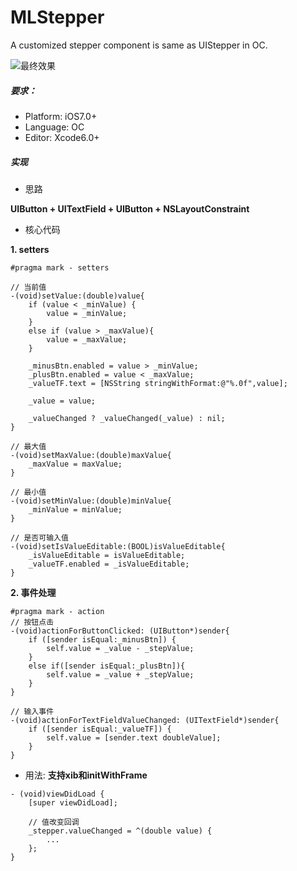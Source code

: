 # MLStepper
A customized stepper component is same as UIStepper in OC.

![最终效果](http://upload-images.jianshu.io/upload_images/1334681-e2aedca4e2a684b7.gif?imageMogr2/auto-orient/strip)

##### 要求：
- Platform: iOS7.0+ 
- Language: OC
- Editor: Xcode6.0+

##### 实现

- 思路

**UIButton + UITextField + UIButton + NSLayoutConstraint**

- 核心代码

**1. setters**

```
#pragma mark - setters

// 当前值
-(void)setValue:(double)value{
    if (value < _minValue) {
        value = _minValue;
    }
    else if (value > _maxValue){
        value = _maxValue;
    }
    
    _minusBtn.enabled = value > _minValue;
    _plusBtn.enabled = value < _maxValue;
    _valueTF.text = [NSString stringWithFormat:@"%.0f",value];
        
    _value = value;
    
    _valueChanged ? _valueChanged(_value) : nil;
}

// 最大值
-(void)setMaxValue:(double)maxValue{
    _maxValue = maxValue;
}

// 最小值
-(void)setMinValue:(double)minValue{
    _minValue = minValue;
}

// 是否可输入值
-(void)setIsValueEditable:(BOOL)isValueEditable{
    _isValueEditable = isValueEditable;
    _valueTF.enabled = _isValueEditable;
}
```

**2. 事件处理**

```
#pragma mark - action
// 按钮点击
-(void)actionForButtonClicked: (UIButton*)sender{
    if ([sender isEqual:_minusBtn]) {
        self.value = _value - _stepValue;
    }
    else if([sender isEqual:_plusBtn]){
        self.value = _value + _stepValue;
    }
}

// 输入事件
-(void)actionForTextFieldValueChanged: (UITextField*)sender{
    if ([sender isEqual:_valueTF]) {
        self.value = [sender.text doubleValue];
    }
}
```
- 用法: **支持xib和initWithFrame**

```
- (void)viewDidLoad {
    [super viewDidLoad];

    // 值改变回调
    _stepper.valueChanged = ^(double value) {
        ...
    };
}
```
